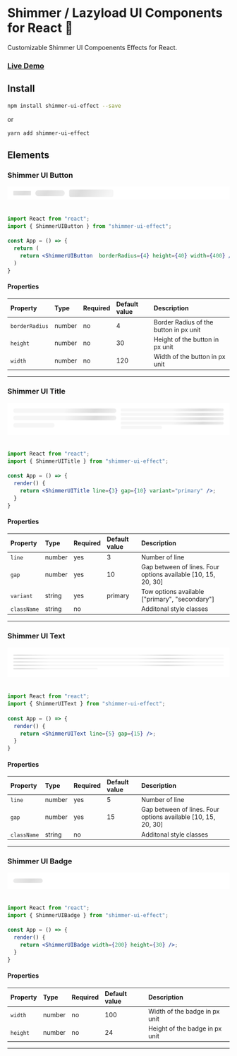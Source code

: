 # Shimmer / Lazyload UI Components for React 🚀

Customizable Shimmer UI Compoenents Effects for React.

### [**Live Demo**](https://hirenkvaghasiya.github.io/shimmer-ui-effect/)

## Install

```bash
npm install shimmer-ui-effect --save
```

or

```bash
yarn add shimmer-ui-effect
```

## Elements

### Shimmer UI Button

<kbd>
<img src="./extra-files/ShimmerUIButton.png" />
</kbd>
&nbsp;
&nbsp;

```jsx
import React from "react";
import { ShimmerUIButton } from "shimmer-ui-effect";

const App = () => {
  return (
    return <ShimmerUIButton  borderRadius={4} height={40} width={400} />;
  )
}
```

#### Properties

| Property | Type   | Required | Default value | Description                                |
| :------- | :----- | :------- | :------------ | :----------------------------------------- |
| `borderRadius`   | number | no      | 4            | Border Radius of the button in px unit |
| `height`   | number | no      | 30            | Height of the button in px unit |
| `width`   | number | no      | 120            | Width of the button in px unit |

---

### Shimmer UI Title

<kbd>
<img src="./extra-files/ShimmerUITitle.png" />
</kbd>
&nbsp;
&nbsp;

```jsx
import React from "react";
import { ShimmerUITitle } from "shimmer-ui-effect";

const App = () => {
  render() {
    return <ShimmerUITitle line={3} gap={10} variant="primary" />;
  }
}
```

#### Properties

| Property    | Type   | Required | Default value | Description                                                   |
| :---------- | :----- | :------- | :------------ | :------------------------------------------------------------ |
| `line`      | number | yes      | 3             | Number of line                                                |
| `gap`       | number | yes      | 10            | Gap between of lines. Four options available [10, 15, 20, 30] |
| `variant`   | string | yes      | primary       | Tow options available ["primary", "secondary"]                |
| `className` | string | no       |               | Additonal style classes                                       |

---

### Shimmer UI Text

<kbd>
<img src="./extra-files/ShimmerUIText.png" />
</kbd>
&nbsp;
&nbsp;

```jsx
import React from "react";
import { ShimmerUIText } from "shimmer-ui-effect";

const App = () => {
  render() {
    return <ShimmerUIText line={5} gap={15} />;
  }
}
```

#### Properties

| Property    | Type   | Required | Default value | Description                                                   |
| :---------- | :----- | :------- | :------------ | :------------------------------------------------------------ |
| `line`      | number | yes      | 5             | Number of line                                                |
| `gap`       | number | yes      | 15            | Gap between of lines. Four options available [10, 15, 20, 30] |
| `className` | string | no       |               | Additonal style classes                                       |

---

### Shimmer UI Badge

<kbd>
<img src="./extra-files/ShimmerUIBadge.png" />
</kbd>
&nbsp;
&nbsp;

```jsx
import React from "react";
import { ShimmerUIBadge } from "shimmer-ui-effect";

const App = () => {
  render() {
    return <ShimmerUIBadge width={200} height={30} />;
  }
}
```

#### Properties

| Property    | Type   | Required | Default value | Description                                                   |
| :---------- | :----- | :------- | :------------ | :------------------------------------------------------------ |
| `width`      | number | no      | 100             | Width of the badge in px unit                                                |
| `height`       | number | no      | 24            | Height of the badge in px unit |

---